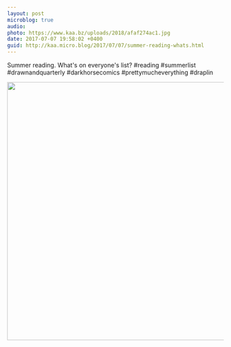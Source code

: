 ```yaml
---
layout: post
microblog: true
audio: 
photo: https://www.kaa.bz/uploads/2018/afaf274ac1.jpg
date: 2017-07-07 19:58:02 +0400
guid: http://kaa.micro.blog/2017/07/07/summer-reading-whats.html
---
```

Summer reading. What's on everyone's list? #reading #summerlist #drawnandquarterly #darkhorsecomics #prettymucheverything #draplin

<img src="https://www.kaa.bz/uploads/2018/afaf274ac1.jpg" width="600" height="600" />
